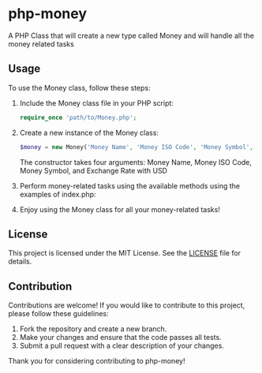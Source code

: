 # php-money
A PHP Class that will create a new type called Money and will handle all the money related tasks

## Usage

To use the Money class, follow these steps:

1. Include the Money class file in your PHP script:

    ```php
    require_once 'path/to/Money.php';
    ```

2. Create a new instance of the Money class:

    ```php
    $money = new Money('Money Name', 'Money ISO Code', 'Money Symbol', 'Exchange Rate with USD');
    ```

    The constructor takes four arguments: Money Name, Money ISO Code, Money Symbol, and Exchange Rate with USD

3. Perform money-related tasks using the available methods using the examples of index.php:

4. Enjoy using the Money class for all your money-related tasks!

## License

This project is licensed under the MIT License. See the [LICENSE](LICENSE) file for details.

## Contribution

Contributions are welcome! If you would like to contribute to this project, please follow these guidelines:

1. Fork the repository and create a new branch.
2. Make your changes and ensure that the code passes all tests.
3. Submit a pull request with a clear description of your changes.

Thank you for considering contributing to php-money!

